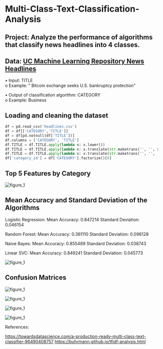 # Multi-Class-Text-Classification-Analysis

## Project: Analyze the performance of algorithms that classify news headlines into 4 classes.

## Data: [UC Machine Learning Repository News Headlines](https://archive.ics.uci.edu/ml/datasets/News+Aggregator "UC Machine Learning Repository News Headlines")

   • Input: TITLE    
              o	Example: " Bitcoin exchange seeks U.S. bankruptcy protection"
    
   • Output of classification algorithm: CATEGORY   
              o	Example: Business

## Loading and cleaning the dataset

```python
df = pd.read_csv('headlines.csv')
df = df[['CATEGORY','TITLE']]
df = df[pd.notnull(df['TITLE'])]
df.columns = ['CATEGORY', 'TITLE']
df.TITLE = df.TITLE.apply(lambda x: x.lower())
df.TITLE = df.TITLE.apply(lambda x: x.translate(str.maketrans('', '', string.punctuation)))
df.TITLE = df.TITLE.apply(lambda x: x.translate(str.maketrans('', '', '1234567890')))
df['category_id'] = df['CATEGORY'].factorize()[0]
```
## Top 5 Features by Category


![figure_1](https://user-images.githubusercontent.com/38365732/43302586-72830d48-9139-11e8-87e7-b49f11dcf983.png)

## Mean Accuracy and Standard Deviation of the Algorithms

Logistic Regression: Mean Accuracy: 0.847214 Standard Deviation: 0.046154  

Random Forest: Mean Accuracy: 0.361110 Standard Deviation: 0.098128  

Naive Bayes: Mean Accuracy: 0.855489 Standard Deviation: 0.038743  

Linear SVC: Mean Accuracy: 0.849241 Standard Deviation: 0.045773   

![figure_1](https://user-images.githubusercontent.com/38365732/43301490-7efdc74e-9133-11e8-809f-15925c5b5889.png)

## Confusion Matrices


![figure_1](https://user-images.githubusercontent.com/38365732/43303591-63d16e02-913e-11e8-9010-2028a10600e2.png)

![figure_1](https://user-images.githubusercontent.com/38365732/43303617-8432dc76-913e-11e8-9272-c150708f2f33.png)

![figure_1](https://user-images.githubusercontent.com/38365732/43303638-a0d64e30-913e-11e8-9137-6e9848888867.png)

![figure_1](https://user-images.githubusercontent.com/38365732/43303538-2a32e5d6-913e-11e8-8306-0627752585e5.png)

References:

https://towardsdatascience.com/a-production-ready-multi-class-text-classifier-96490408757
https://buhrmann.github.io/tfidf-analysis.html
